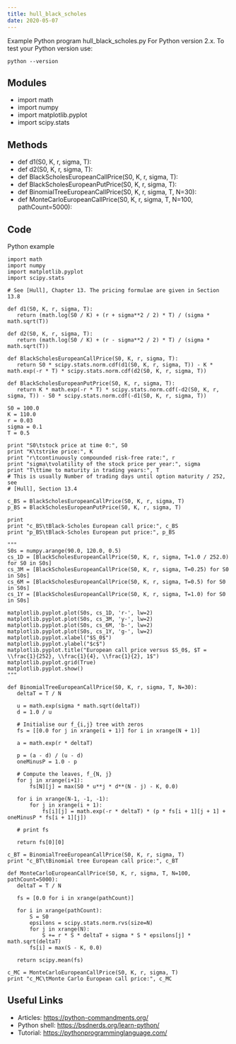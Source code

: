 ```yaml
---
title: hull_black_scholes
date: 2020-05-07
---
```

Example Python program hull_black_scholes.py
For Python version 2.x.
To test your Python version use:

    python --version

## Modules

* import math
* import numpy
* import matplotlib.pyplot
* import scipy.stats

## Methods

* def d1(S0, K, r, sigma, T):
* def d2(S0, K, r, sigma, T):
* def BlackScholesEuropeanCallPrice(S0, K, r, sigma, T):
* def BlackScholesEuropeanPutPrice(S0, K, r, sigma, T):
* def BinomialTreeEuropeanCallPrice(S0, K, r, sigma, T, N=30):
* def MonteCarloEuropeanCallPrice(S0, K, r, sigma, T, N=100, pathCount=5000):

## Code

Python example

    import math
    import numpy
    import matplotlib.pyplot
    import scipy.stats
    
    # See [Hull], Chapter 13. The pricing formulae are given in Section 13.8
    
    def d1(S0, K, r, sigma, T):
       return (math.log(S0 / K) + (r + sigma**2 / 2) * T) / (sigma * math.sqrt(T))
    
    def d2(S0, K, r, sigma, T):
       return (math.log(S0 / K) + (r - sigma**2 / 2) * T) / (sigma * math.sqrt(T))
    
    def BlackScholesEuropeanCallPrice(S0, K, r, sigma, T):
       return S0 * scipy.stats.norm.cdf(d1(S0, K, r, sigma, T)) - K * math.exp(-r * T) * scipy.stats.norm.cdf(d2(S0, K, r, sigma, T))
    
    def BlackScholesEuropeanPutPrice(S0, K, r, sigma, T):
       return K * math.exp(-r * T) * scipy.stats.norm.cdf(-d2(S0, K, r, sigma, T)) - S0 * scipy.stats.norm.cdf(-d1(S0, K, r, sigma, T))
    
    S0 = 100.0
    K = 110.0
    r = 0.03
    sigma = 0.1
    T = 0.5
    
    print "S0\tstock price at time 0:", S0
    print "K\tstrike price:", K
    print "r\tcontinuously compounded risk-free rate:", r
    print "sigma\tvolatility of the stock price per year:", sigma
    print "T\ttime to maturity in trading years:", T
    # This is usually Number of trading days until option maturity / 252, see
    # [Hull], Section 13.4
    
    c_BS = BlackScholesEuropeanCallPrice(S0, K, r, sigma, T)
    p_BS = BlackScholesEuropeanPutPrice(S0, K, r, sigma, T)
    
    print
    print "c_BS\tBlack-Scholes European call price:", c_BS
    print "p_BS\tBlack-Scholes European put price:", p_BS
    
    """
    S0s = numpy.arange(90.0, 120.0, 0.5)
    cs_1D = [BlackScholesEuropeanCallPrice(S0, K, r, sigma, T=1.0 / 252.0) for S0 in S0s]
    cs_3M = [BlackScholesEuropeanCallPrice(S0, K, r, sigma, T=0.25) for S0 in S0s]
    cs_6M = [BlackScholesEuropeanCallPrice(S0, K, r, sigma, T=0.5) for S0 in S0s]
    cs_1Y = [BlackScholesEuropeanCallPrice(S0, K, r, sigma, T=1.0) for S0 in S0s]
    
    matplotlib.pyplot.plot(S0s, cs_1D, 'r-', lw=2)
    matplotlib.pyplot.plot(S0s, cs_3M, 'y-', lw=2)
    matplotlib.pyplot.plot(S0s, cs_6M, 'b-', lw=2)
    matplotlib.pyplot.plot(S0s, cs_1Y, 'g-', lw=2)
    matplotlib.pyplot.xlabel("$S_0$")
    matplotlib.pyplot.ylabel("$c$")
    matplotlib.pyplot.title("European call price versus $S_0$, $T = \\frac{1}{252}, \\frac{1}{4}, \\frac{1}{2}, 1$")
    matplotlib.pyplot.grid(True)
    matplotlib.pyplot.show()
    """
    
    def BinomialTreeEuropeanCallPrice(S0, K, r, sigma, T, N=30):
       deltaT = T / N
    
       u = math.exp(sigma * math.sqrt(deltaT))
       d = 1.0 / u
    
       # Initialise our f_{i,j} tree with zeros
       fs = [[0.0 for j in xrange(i + 1)] for i in xrange(N + 1)]
    
       a = math.exp(r * deltaT)
    
       p = (a - d) / (u - d)
       oneMinusP = 1.0 - p
    
       # Compute the leaves, f_{N, j}
       for j in xrange(i+1):
           fs[N][j] = max(S0 * u**j * d**(N - j) - K, 0.0)
    
       for i in xrange(N-1, -1, -1):
           for j in xrange(i + 1):
               fs[i][j] = math.exp(-r * deltaT) * (p * fs[i + 1][j + 1] + oneMinusP * fs[i + 1][j])
    
       # print fs
    
       return fs[0][0]
    
    c_BT = BinomialTreeEuropeanCallPrice(S0, K, r, sigma, T)
    print "c_BT\tBinomial tree European call price:", c_BT
    
    def MonteCarloEuropeanCallPrice(S0, K, r, sigma, T, N=100, pathCount=5000):
       deltaT = T / N
    
       fs = [0.0 for i in xrange(pathCount)]
    
       for i in xrange(pathCount):
           S = S0
           epsilons = scipy.stats.norm.rvs(size=N)
           for j in xrange(N):
               S += r * S * deltaT + sigma * S * epsilons[j] * math.sqrt(deltaT)
           fs[i] = max(S - K, 0.0)
    
       return scipy.mean(fs)
    
    c_MC = MonteCarloEuropeanCallPrice(S0, K, r, sigma, T)
    print "c_MC\tMonte Carlo European call price:", c_MC

## Useful Links

- Articles: https://python-commandments.org/
- Python shell: https://bsdnerds.org/learn-python/
- Tutorial: https://pythonprogramminglanguage.com/
